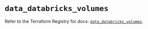 # `data_databricks_volumes`

Refer to the Terraform Registry for docs: [`data_databricks_volumes`](https://registry.terraform.io/providers/databricks/databricks/1.91.0/docs/data-sources/volumes).
